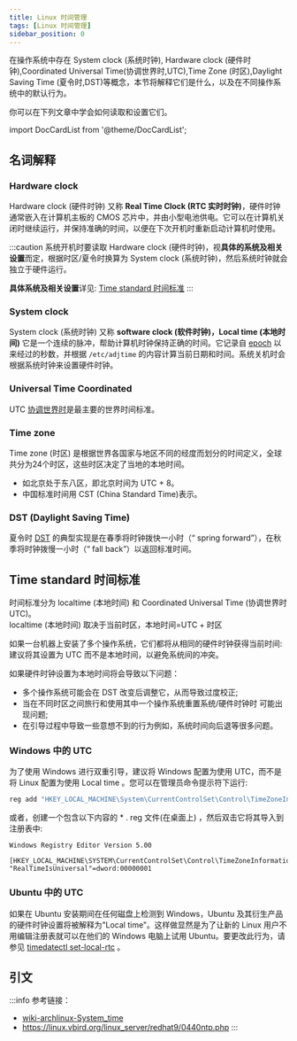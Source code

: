 ```yaml
---
title: Linux 时间管理
tags: [Linux 时间管理]
sidebar_position: 0
---
```


在操作系统中存在 System clock (系统时钟), Hardware clock (硬件时钟),Coordinated Universal Time(协调世界时,UTC),Time Zone (时区),Daylight Saving Time (夏令时,DST)等概念，本节将解释它们是什么，以及在不同操作系统中的默认行为。

你可以在下列文章中学会如何读取和设置它们。  

import DocCardList from '@theme/DocCardList';

<DocCardList />

## 名词解释

### Hardware clock
Hardware clock (硬件时钟) 又称 **Real Time Clock (RTC 实时时钟)**，硬件时钟通常嵌入在计算机主板的 CMOS 芯片中，并由小型电池供电。它可以在计算机关闭时继续运行，并保持准确的时间，以便在下次开机时重新启动计算机时使用。

:::caution
系统开机时要读取 Hardware clock (硬件时钟)，视**具体的系统及相关设置**而定，根据时区/夏令时换算为 System clock (系统时钟)，然后系统时钟就会独立于硬件运行。

**具体系统及相关设置**详见: [Time standard 时间标准](#time-standard-时间标准)
:::

### System clock
System clock (系统时钟) 又称 **software clock (软件时钟)，Local time (本地时间)**
它是一个连续的脉冲，帮助计算机时钟保持正确的时间。它记录自 [epoch](https://www.computerhope.com/jargon/e/epoch.htm) 以来经过的秒数，并根据 `/etc/adjtime` 的内容计算当前日期和时间。系统关机时会根据系统时钟来设置硬件时钟。  

### Universal Time Coordinated
UTC [协调世界时](https://zh.wikipedia.org/zh-hans/%E5%8D%8F%E8%B0%83%E4%B8%96%E7%95%8C%E6%97%B6)是最主要的世界时间标准。
### Time zone
Time zone (时区) 是根据世界各国家与地区不同的经度而划分的时间定义，全球共分为24个时区，这些时区决定了当地的本地时间。
- 如北京处于东八区，即北京时间为 UTC + 8。
- 中国标准时间用 CST (China Standard Time)表示。
### DST (Daylight Saving Time)
夏令时 [DST](https://en.wikipedia.org/wiki/Daylight_saving_time) 的典型实现是在春季将时钟拨快一小时（“ spring forward”），在秋季将时钟拨慢一小时（“ fall back”）以返回标准时间。

## Time standard 时间标准

时间标准分为 localtime (本地时间) 和 Coordinated Universal Time (协调世界时 UTC)。  
localtime (本地时间) 取决于当前时区，本地时间=UTC + 时区

如果一台机器上安装了多个操作系统，它们都将从相同的硬件时钟获得当前时间:  
建议将其设置为 UTC 而不是本地时间，以避免系统间的冲突。

如果硬件时钟设置为本地时间将会导致以下问题：
- 多个操作系统可能会在 DST 改变后调整它，从而导致过度校正; 
- 当在不同时区之间旅行和使用其中一个操作系统重置系统/硬件时钟时 可能出现问题;
- 在引导过程中导致一些意想不到的行为例如，系统时间向后退等很多问题。

### Windows 中的 UTC
  
为了使用 Windows 进行双重引导，建议将 Windows 配置为使用 UTC，而不是将 Linux 配置为使用 Local time 。您可以在管理员命令提示符下运行:
```cmd
reg add "HKEY_LOCAL_MACHINE\System\CurrentControlSet\Control\TimeZoneInformation" /v RealTimeIsUniversal /d 1 /t REG_DWORD /f
```
或者，创建一个包含以下内容的 * . reg 文件(在桌面上) ，然后双击它将其导入到注册表中:
```reg
Windows Registry Editor Version 5.00

[HKEY_LOCAL_MACHINE\SYSTEM\CurrentControlSet\Control\TimeZoneInformation]
"RealTimeIsUniversal"=dword:00000001
```

### Ubuntu 中的 UTC
  
如果在 Ubuntu 安装期间在任何磁盘上检测到 Windows，Ubuntu 及其衍生产品的硬件时钟设置将被解释为"Local time"。这样做显然是为了让新的 Linux 用户不用编辑注册表就可以在他们的 Windows 电脑上试用 Ubuntu。要更改此行为，请参见 [timedatectl set-local-rtc](./时间管理工具/timedatectl.md) 。

## 引文
:::info 参考链接：
- [wiki-archlinux-System_time](https://wiki.archlinux.org/title/System_time) 
- https://linux.vbird.org/linux_server/redhat9/0440ntp.php
:::